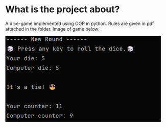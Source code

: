 # What is the project about?
A dice-game implemented using OOP in python. Rules are given in pdf attached in the folder.
Image of game below:

![dicegame.png](dicegame.png)